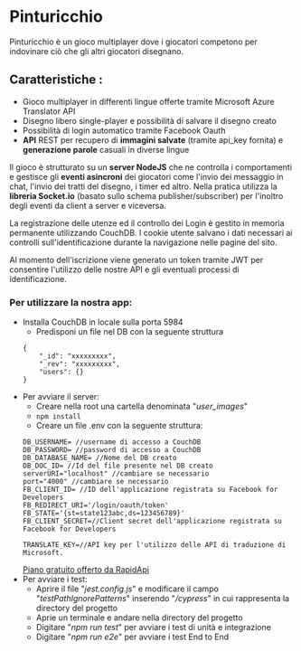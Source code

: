 # Pinturicchio

Pinturicchio è un gioco multiplayer dove i giocatori competono per indovinare ciò che gli altri giocatori disegnano.

## **Caratteristiche** :
- Gioco multiplayer in differenti lingue offerte tramite Microsoft Azure Translator API
- Disegno libero single-player e possibilità di salvare il disegno creato
- Possibilità di login automatico tramite Facebook Oauth
- **API** REST per recupero di **immagini salvate** (tramite api_key fornita) e **generazione parole** casuali in diverse lingue

Il gioco è strutturato su un **server NodeJS** che ne controlla i comportamenti e gestisce gli **eventi asincroni** dei giocatori come l'invio dei messaggio in chat, l'invio dei tratti del disegno, i timer ed altro.
Nella pratica utilizza la **libreria Socket.io** (basato sullo schema publisher/subscriber) per l'inoltro degli eventi da client a server e viceversa.

La registrazione delle utenze ed il controllo dei Login è gestito in memoria permanente utilizzando CouchDB. I cookie utente salvano i dati necessari ai controlli sull'identificazione
durante la navigazione nelle pagine del sito.

Al momento dell'iscrizione viene generato un token tramite JWT per consentire l'utilizzo delle nostre API e gli eventuali processi di identificazione.

 ### Per utilizzare la nostra app:
- Installa CouchDB in locale sulla porta 5984
    - Predisponi un file nel DB con la seguente struttura 
    ```
    {
        "_id": "xxxxxxxxx",
        "_rev": "xxxxxxxxx",
        "users": {}
    }
    ```
- Per avviare il server:
    - Creare nella root una cartella denominata "*user_images*"
    - ```npm install```
    - Creare un file .env con la seguente struttura:
    ```
    DB_USERNAME= //username di accesso a CouchDB
    DB_PASSWORD= //password di accesso a CouchDB
    DB_DATABASE_NAME= //Nome del DB creato
    DB_DOC_ID= //Id del file presente nel DB creato
    serverURI="localhost" //cambiare se necessario
    port="4000" //cambiare se necessario
    FB_CLIENT_ID= //ID dell'applicazione registrata su Facebook for Developers
    FB_REDIRECT_URI='/login/oauth/token'
    FB_STATE='{st=state123abc,ds=123456789}'
    FB_CLIENT_SECRET=//Client secret dell'applicazione registrata su Facebook for Developers
    
    TRANSLATE_KEY=//API key per l'utilizzo delle API di traduzione di Microsoft.
    ```
    [Piano gratuito offerto da RapidApi](https://rapidapi.com/microsoft-azure-org-microsoft-cognitive-services/api/microsoft-translator-text)
- Per avviare i test:
    - Aprire il file "*jest.config.js*" e modificare il campo "*testPathIgnorePatterns*" inserendo "*<rootDir>/cypress*" in cui <rootDir> rappresenta la directory del progetto
    - Aprie un terminale e andare nella directory del progetto 
    - Digitare "*npm run test*" per avviare i test di unità e integrazione
    - Digitare "*npm run e2e*" per avviare i test End to End
    
